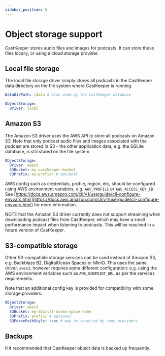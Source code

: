 ```yaml
---
sidebar_position: 5
---
```


# Object storage support

CastKeeper stores audio files and images for podcasts. It can store these
files locally, or using a cloud storage provider.

## Local file storage

The local file storage driver simply stores all podcasts in the CastKeeper data
directory on the file system where CastKeeper is running.

```YAML
DataDirPath: /data # also used by the CastKeeper database

ObjectStorage:
  Driver: local
```

## Amazon S3

The Amazon S3 driver uses the AWS API to store all podcasts on Amazon S3. Note
that only podcast audio files and images associated with the podcast are stored
in S3 - the other application data, e.g. the SQLite database, is still stored on
the file system.

```YAML
ObjectStorage:
  Driver: awss3
  S3Bucket: my-castkeeper-bucket
  S3Prefix: my-prefix/ # optional
```

AWS config such as credentials, profile, region, etc, should be configured
using AWS environment variables, e.g. `AWS_PROFILE` or `AWS_ACCESS_KEY_ID`. See
[https://docs.aws.amazon.com/cli/v1/userguide/cli-configure-envvars.html](https://docs.aws.amazon.com/cli/v1/userguide/cli-configure-envvars.html)
for more information.

NOTE that the Amazon S3 driver currently does not support streaming when
downloading podcast files from CastKeeper, which may have a small performance
impact when listening to podcasts. This will be resolved in a future version
of CastKeeper.

## S3-compatible storage

Other S3-compatible storage services can be used instead of Amazon S3, e.g.
Backblaze B2, DigitalOcean Spaces or MinIO. This uses the same driver, `awss3`,
however requires some different configuration: e.g. using the AWS environment
variables such as `AWS_ENDPOINT_URL` as per the services requirements.

Note that an additional config key is provided for compatibility with some
storage providers:

```YAML
ObjectStorage:
  Driver: awss3
  S3Bucket: eg-digital-ocean-space-name
  S3Prefix: prefix/ # optional
  S3ForcePathStyle: true # may be required by some providers
```

## Backups

It it recommended that CastKeeper object data is backed up frequently.
